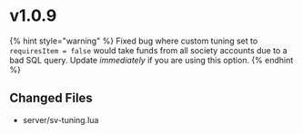# v1.0.9

{% hint style="warning" %}
Fixed bug where custom tuning set to `requiresItem = false` would take funds from all society accounts due to a bad SQL query. Update _immediately_ if you are using this option.
{% endhint %}

## Changed Files

* server/sv-tuning.lua

